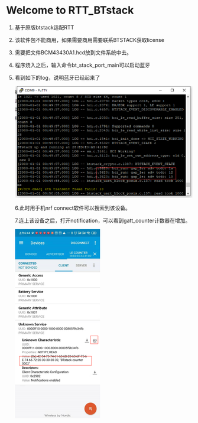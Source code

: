 # Welcome to RTT_BTstack

1. 基于原版btstack适配RTT

2. 该软件包不能商用，如果需要商用需要联系BTSTACK获取license

3. 需要把文件BCM43430A1.hcd放到文件系统中去。

4. 程序烧入之后，输入命令bt_stack_port_main可以启动蓝牙

5. 看到如下的log，说明蓝牙已经起来了

   ![image-20200829060523161](doc\figure\readme_1.png)

   6.此时用手机nrf connect软件可以搜索到该设备。

   7.连上该设备之后，打开notification，可以看到gatt_counter计数器在增加。

   <img src="doc\figure\readme_2.png" alt="image-20200829065000311" style="zoom:50%;" />

